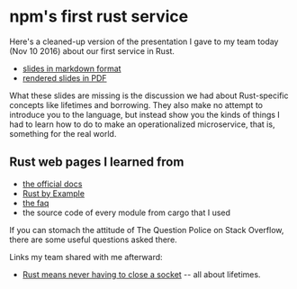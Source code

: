 # npm's first rust service

Here's a cleaned-up version of the presentation I gave to my team today (Nov 10 2016) about our first service in Rust.

* [slides in markdown format](slides.md)
* [rendered slides in PDF](slides.pdf)

What these slides are missing is the discussion we had about Rust-specific concepts like lifetimes and borrowing. They also make no attempt to introduce you to the language, but instead show you the kinds of things I had to learn how to do to make an operationalized microservice, that is, something for the real world.

## Rust web pages I learned from

* [the official docs](https://doc.rust-lang.org/book/)
* [Rust by Example](http://rustbyexample.com)
* [the faq](https://www.rust-lang.org/en-US/faq.html)
* the source code of every module from cargo that I used

If you can stomach the attitude of The Question Police on Stack Overflow, there are some useful questions asked there.

Links my team shared with me afterward:

* [Rust means never having to close a socket](http://blog.skylight.io/rust-means-never-having-to-close-a-socket/) -- all about lifetimes.
